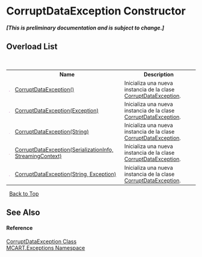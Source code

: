 # CorruptDataException Constructor 
 _**\[This is preliminary documentation and is subject to change.\]**_


## Overload List
&nbsp;<table><tr><th></th><th>Name</th><th>Description</th></tr><tr><td>![Public method](media/pubmethod.gif "Public method")</td><td><a href="7c13a990-5eb3-8102-a83b-13649098c743">CorruptDataException()</a></td><td>
Inicializa una nueva instancia de la clase <a href="f49ce316-38fc-ce2e-e467-ec9d45ba0744">CorruptDataException</a>.</td></tr><tr><td>![Public method](media/pubmethod.gif "Public method")</td><td><a href="f4a2149d-79dd-3a63-953c-34995901f92a">CorruptDataException(Exception)</a></td><td>
Inicializa una nueva instancia de la clase <a href="f49ce316-38fc-ce2e-e467-ec9d45ba0744">CorruptDataException</a>.</td></tr><tr><td>![Public method](media/pubmethod.gif "Public method")</td><td><a href="b188d07b-d0a1-e514-95f3-8b4b709ee0ae">CorruptDataException(String)</a></td><td>
Inicializa una nueva instancia de la clase <a href="f49ce316-38fc-ce2e-e467-ec9d45ba0744">CorruptDataException</a>.</td></tr><tr><td>![Protected method](media/protmethod.gif "Protected method")</td><td><a href="78a28210-ffe1-6292-e6e3-6c57de6dc748">CorruptDataException(SerializationInfo, StreamingContext)</a></td><td>
Inicializa una nueva instancia de la clase <a href="f49ce316-38fc-ce2e-e467-ec9d45ba0744">CorruptDataException</a>.</td></tr><tr><td>![Public method](media/pubmethod.gif "Public method")</td><td><a href="39a3b83c-41c3-636d-a782-211b7fae603a">CorruptDataException(String, Exception)</a></td><td>
Inicializa una nueva instancia de la clase <a href="f49ce316-38fc-ce2e-e467-ec9d45ba0744">CorruptDataException</a>.</td></tr></table>&nbsp;
<a href="#corruptdataexception-constructor">Back to Top</a>

## See Also


#### Reference
<a href="f49ce316-38fc-ce2e-e467-ec9d45ba0744">CorruptDataException Class</a><br /><a href="36e6166c-cb29-ee06-1b8a-ebc61fae7b0a">MCART.Exceptions Namespace</a><br />
